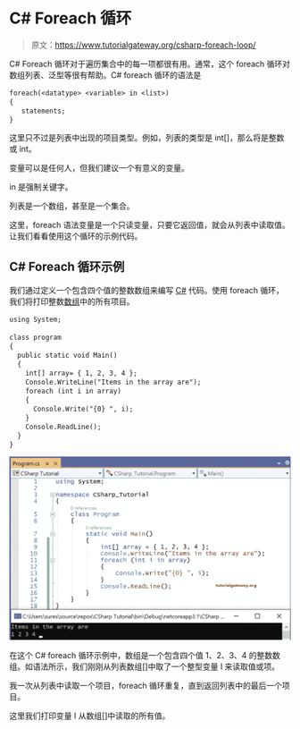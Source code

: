 # C# Foreach 循环

> 原文：<https://www.tutorialgateway.org/csharp-foreach-loop/>

C# Foreach 循环对于遍历集合中的每一项都很有用。通常，这个 foreach 循环对数组列表、泛型等很有帮助。C# foreach 循环的语法是

```
foreach(<datatype> <variable> in <list>)
{
   statements;
}
```

这里<datatype>只不过是列表中出现的项目类型。例如，列表的类型是 int[]，那么<datatype>将是整数或 int。</datatype></datatype>

变量可以是任何人，但我们建议一个有意义的变量。

in 是强制关键字。

列表是一个数组，甚至是一个集合。

这里，foreach 语法变量是一个只读变量，只要它返回值，就会从列表中读取值。让我们看看使用这个循环的示例代码。

## C# Foreach 循环示例

我们通过定义一个包含四个值的整数数组来编写 [C#](https://www.tutorialgateway.org/csharp-tutorial/) 代码。使用 foreach 循环，我们将打印整数[数组](https://www.tutorialgateway.org/csharp-array/)中的所有项目。

```
using System;

class program
{
  public static void Main()
  {
    int[] array= { 1, 2, 3, 4 };
    Console.WriteLine("Items in the array are");
    foreach (int i in array)
    {
      Console.Write("{0} ", i);
    }
    Console.ReadLine();
  }
}
```

![C# Foreach Loop 1](img/94524570c2c238e4122b2c2f6e67695d.png)

在这个 C# foreach 循环示例中，数组是一个包含四个值 1、2、3、4 的整数数组。如语法所示，我们刚刚从列表数组[]中取了一个整型变量 I 来读取值或项。

我一次从列表中读取一个项目，foreach 循环重复，直到返回列表中的最后一个项目。

这里我们打印变量 I 从数组[]中读取的所有值。